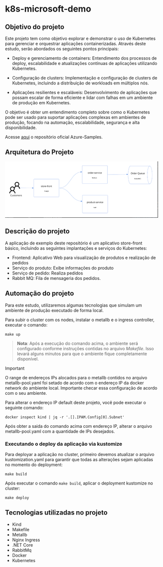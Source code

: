 # k8s-microsoft-demo
## Objetivo do projeto

Este projeto tem como objetivo explorar e demonstrar o uso de Kubernetes para gerenciar e orquestrar aplicações containerizadas. Através deste estudo, serão abordados os seguintes pontos principais:

* Deploy e gerenciamento de containers: Entendimento dos processos de deploy, escalabilidade e atualizações contínuas de aplicações utilizando Kubernetes.

* Configuração de clusters: Implementação e configuração de clusters de Kubernetes, incluindo a distribuição de workloads em múltiplos nós.

* Aplicações resilientes e escaláveis: Desenvolvimento de aplicações que possam escalar de forma eficiente e lidar com falhas em um ambiente de produção em Kubernetes.

O objetivo é obter um entendimento completo sobre como o Kubernetes pode ser usado para suportar aplicações complexas em ambientes de produção, focando na automação, escalabilidade, segurança e alta disponibilidade.

Acesse [aqui](https://github.com/Azure-Samples) o repositório oficial Azure-Samples.

## Arquitetura do Projeto

![Imagem](architecture/sample.png)

## Descrição do projeto

A aplicação de exemplo deste repositório é um aplicativo store-front básico, incluindo as seguintes implantações e serviços do Kubernetes:

* Frontend: Aplicativo Web para visualização de produtos e realização de pedidos
* Serviço do produto: Exibe informações do produto
* Serviço de pedido: Realiza pedidos
* Rabbit MQ: Fila de mensageria dos pedidos.

## Automação do projeto

Para este estudo, utilizaremos algumas tecnologias que simulam um ambiente de produção executado de forma local.

Para subir o cluster com os nodes, instalar o metallb e o ingress controller, executar o comando:

```
make up
```

> **Nota**: Após a execução do comando acima, o ambiente será configurado conforme instruções contidas no arquivo _Makefile_. Isso levará alguns minutos para que o ambiente fique completamente disponível.

> [!IMPORTANT]
> O range de endereços IPs alocados para o metallb contidos no arquivo metallb-pool.yaml foi setado de acordo com o endereço IP da docker network do ambiente local. Importante checar essa configuração de acordo com o seu ambiente.

Para alterar o endereço IP default deste projeto, você pode executar o seguinte comando:

```
docker inspect kind | jq -r '.[].IPAM.Config[0].Subnet'
```

Após obter a saida do comando acima com endereço IP, alterar o arquivo metallb-pool.yaml com a quantidade de IPs desejados.

### Executando o deploy da aplicação via kustomize

Para deployar a aplicação no cluster, primeiro devemos atualizar o arquivo kustomization.yaml para garantir que todas as alterações sejam aplicadas no momento do deployment:

```
make build
```

Após executar o comando `make build`, aplicar o deployment kustomize no cluster:

```
make deploy
```

## Tecnologias utilizadas no projeto

* Kind
* Makefile
* Metallb
* Nginx Ingress
* .NET Core
* RabbitMq
* Docker
* Kubernetes